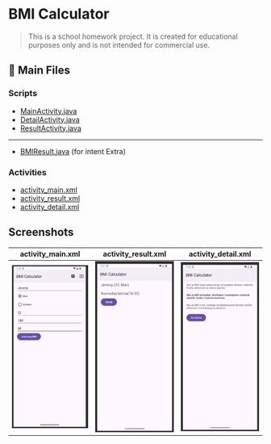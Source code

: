 # BMI Calculator

> This is a school homework project. It is created for educational purposes only and is not intended for commercial use.

## 📁 Main Files

### Scripts

- [MainActivity.java](app/src/main/java/com/example/mbi_calculator/MainActivity.java)
- [DetailActivity.java](app/src/main/java/com/example/mbi_calculator/DetailActivity.java)
- [ResultActivity.java](app/src/main/java/com/example/mbi_calculator/ResultActivity.java)
---
- [BMIResult.java](app/src/main/java/com/example/mbi_calculator/BMIResult.java) (for intent Extra)

### Activities

- [activity_main.xml](/app/src/main/res/layout/activity_main.xml)
- [activity_result.xml](/app/src/main/res/layout/activity_result.xml)
- [activity_detail.xml](/app/src/main/res/layout/activity_detail.xml)


## Screenshots

| activity_main.xml | activity_result.xml | activity_detail.xml |
| --- | --- | --- |
| ![main](readme_media/MainActivity.png) | ![result](readme_media/ResultActivity.png) | ![detail](readme_media/DetailActivity.png)